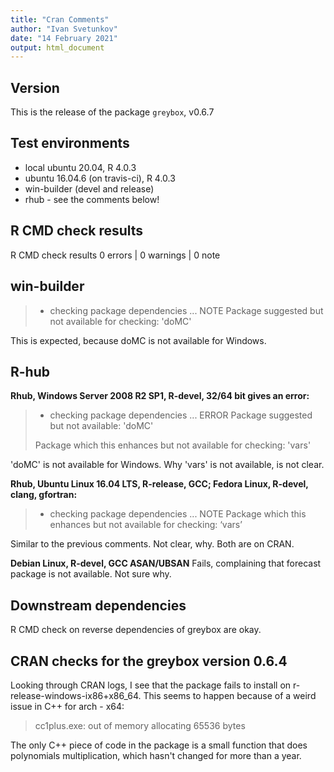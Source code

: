 ```yaml
---
title: "Cran Comments"
author: "Ivan Svetunkov"
date: "14 February 2021"
output: html_document
---
```


## Version
This is the release of the package ``greybox``, v0.6.7

## Test environments
* local ubuntu 20.04, R 4.0.3
* ubuntu 16.04.6 (on travis-ci), R 4.0.3
* win-builder (devel and release)
* rhub - see the comments below!

## R CMD check results
R CMD check results
0 errors | 0 warnings | 0 note

## win-builder
>* checking package dependencies ... NOTE
>Package suggested but not available for checking: 'doMC'

This is expected, because doMC is not available for Windows.


## R-hub
**Rhub, Windows Server 2008 R2 SP1, R-devel, 32/64 bit gives an error:**
>* checking package dependencies ... ERROR
>Package suggested but not available: 'doMC'
>
>Package which this enhances but not available for checking: 'vars'

'doMC' is not available for Windows. Why 'vars' is not available, is not clear.

**Rhub, Ubuntu Linux 16.04 LTS, R-release, GCC; Fedora Linux, R-devel, clang, gfortran:**
>* checking package dependencies ... NOTE
>Package which this enhances but not available for checking: ‘vars’

Similar to the previous comments. Not clear, why. Both are on CRAN.

**Debian Linux, R-devel, GCC ASAN/UBSAN**
Fails, complaining that forecast package is not available. Not sure why.

## Downstream dependencies
R CMD check on reverse dependencies of greybox are okay.

## CRAN checks for the greybox version 0.6.4
Looking through CRAN logs, I see that the package fails to install on r-release-windows-ix86+x86_64. This seems to happen because of a weird issue in C++ for arch - x64:
> cc1plus.exe: out of memory allocating 65536 bytes

The only C++ piece of code in the package is a small function that does polynomials multiplication, which hasn't changed for more than a year.
